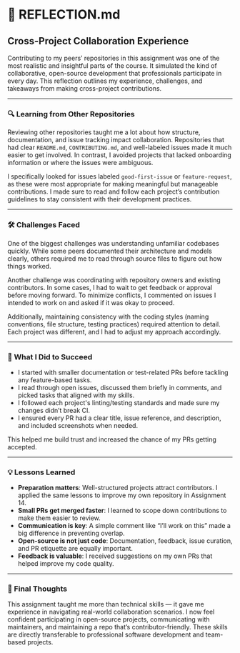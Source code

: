 # 🤝 REFLECTION.md

## Cross-Project Collaboration Experience

Contributing to my peers’ repositories in this assignment was one of the most realistic and insightful parts of the course. It simulated the kind of collaborative, open-source development that professionals participate in every day. This reflection outlines my experience, challenges, and takeaways from making cross-project contributions.

---

### 🔍 Learning from Other Repositories

Reviewing other repositories taught me a lot about how structure, documentation, and issue tracking impact collaboration. Repositories that had clear `README.md`, `CONTRIBUTING.md`, and well-labeled issues made it much easier to get involved. In contrast, I avoided projects that lacked onboarding information or where the issues were ambiguous.

I specifically looked for issues labeled `good-first-issue` or `feature-request`, as these were most appropriate for making meaningful but manageable contributions. I made sure to read and follow each project’s contribution guidelines to stay consistent with their development practices.

---

### 🛠️ Challenges Faced

One of the biggest challenges was understanding unfamiliar codebases quickly. While some peers documented their architecture and models clearly, others required me to read through source files to figure out how things worked.

Another challenge was coordinating with repository owners and existing contributors. In some cases, I had to wait to get feedback or approval before moving forward. To minimize conflicts, I commented on issues I intended to work on and asked if it was okay to proceed.

Additionally, maintaining consistency with the coding styles (naming conventions, file structure, testing practices) required attention to detail. Each project was different, and I had to adjust my approach accordingly.

---

### 🚀 What I Did to Succeed

- I started with smaller documentation or test-related PRs before tackling any feature-based tasks.
- I read through open issues, discussed them briefly in comments, and picked tasks that aligned with my skills.
- I followed each project's linting/testing standards and made sure my changes didn’t break CI.
- I ensured every PR had a clear title, issue reference, and description, and included screenshots when needed.

This helped me build trust and increased the chance of my PRs getting accepted.

---

### 💡 Lessons Learned

- **Preparation matters**: Well-structured projects attract contributors. I applied the same lessons to improve my own repository in Assignment 14.
- **Small PRs get merged faster**: I learned to scope down contributions to make them easier to review.
- **Communication is key**: A simple comment like “I’ll work on this” made a big difference in preventing overlap.
- **Open-source is not just code**: Documentation, feedback, issue curation, and PR etiquette are equally important.
- **Feedback is valuable**: I received suggestions on my own PRs that helped improve my code quality.

---

### 🧠 Final Thoughts

This assignment taught me more than technical skills — it gave me experience in navigating real-world collaboration scenarios. I now feel confident participating in open-source projects, communicating with maintainers, and maintaining a repo that’s contributor-friendly. These skills are directly transferable to professional software development and team-based projects.

